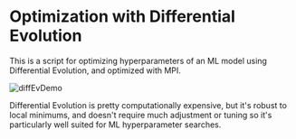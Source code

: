 # Optimization with Differential Evolution

This is a script for optimizing hyperparameters of an ML model using Differential Evolution, and optimized with MPI.  

![diffEvDemo](https://upload.wikimedia.org/wikipedia/commons/e/e0/Ackley.gif)

Differential Evolution is pretty computationally expensive, but it's robust to local minimums, and doesn't require much adjustment or tuning so it's particularly well suited for ML hyperparameter searches.
